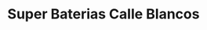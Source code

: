 ---
title: "Super Baterias Calle Blancos"
url: /calle-blancos/super-baterias-calle-blancos/
shop: general
---